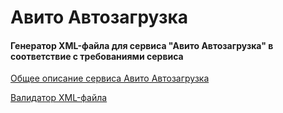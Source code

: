 # Авито Автозагрузка #
#### Генератор XML-файла для сервиса "Авито Автозагрузка" в соответствие с требованиями сервиса ####
[Общее описание сервиса Авито Автозагрузка](https://autoload.avito.ru/format/?target=_blank)

[Валидатор XML-файла](https://autoload.avito.ru/format/xmlcheck/?target=_blank)
